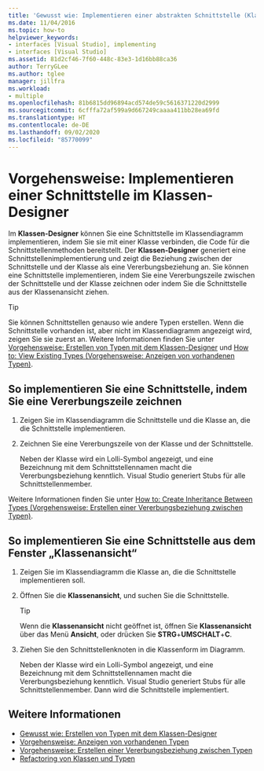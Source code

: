 ```yaml
---
title: 'Gewusst wie: Implementieren einer abstrakten Schnittstelle (Klassen-Designer)'
ms.date: 11/04/2016
ms.topic: how-to
helpviewer_keywords:
- interfaces [Visual Studio], implementing
- interfaces [Visual Studio]
ms.assetid: 81d2cf46-7f60-448c-83e3-1d16bb88ca36
author: TerryGLee
ms.author: tglee
manager: jillfra
ms.workload:
- multiple
ms.openlocfilehash: 81b6815dd96894acd574de59c5616371220d2999
ms.sourcegitcommit: 6cfffa72af599a9d667249caaaa411bb28ea69fd
ms.translationtype: HT
ms.contentlocale: de-DE
ms.lasthandoff: 09/02/2020
ms.locfileid: "85770099"
---
```

# <a name="how-to-implement-an-interface-in-class-designer"></a>Vorgehensweise: Implementieren einer Schnittstelle im Klassen-Designer

Im **Klassen-Designer** können Sie eine Schnittstelle im Klassendiagramm implementieren, indem Sie sie mit einer Klasse verbinden, die Code für die Schnittstellenmethoden bereitstellt. Der **Klassen-Designer** generiert eine Schnittstellenimplementierung und zeigt die Beziehung zwischen der Schnittstelle und der Klasse als eine Vererbungsbeziehung an. Sie können eine Schnittstelle implementieren, indem Sie eine Vererbungszeile zwischen der Schnittstelle und der Klasse zeichnen oder indem Sie die Schnittstelle aus der Klassenansicht ziehen.

> [!TIP]
> Sie können Schnittstellen genauso wie andere Typen erstellen. Wenn die Schnittstelle vorhanden ist, aber nicht im Klassendiagramm angezeigt wird, zeigen Sie sie zuerst an. Weitere Informationen finden Sie unter [Vorgehensweise: Erstellen von Typen mit dem Klassen-Designer](how-to-create-types.md) und [How to: View Existing Types (Vorgehensweise: Anzeigen von vorhandenen Typen)](how-to-view-existing-types.md).

## <a name="to-implement-an-interface-by-drawing-an-inheritance-line"></a>So implementieren Sie eine Schnittstelle, indem Sie eine Vererbungszeile zeichnen

1. Zeigen Sie im Klassendiagramm die Schnittstelle und die Klasse an, die die Schnittstelle implementieren.

2. Zeichnen Sie eine Vererbungszeile von der Klasse und der Schnittstelle.

     Neben der Klasse wird ein Lolli-Symbol angezeigt, und eine Bezeichnung mit dem Schnittstellennamen macht die Vererbungsbeziehung kenntlich. Visual Studio generiert Stubs für alle Schnittstellenmember.

Weitere Informationen finden Sie unter [How to: Create Inheritance Between Types (Vorgehensweise: Erstellen einer Vererbungsbeziehung zwischen Typen)](how-to-create-inheritance-between-types.md).

## <a name="to-implement-an-interface-from-the-class-view-window"></a>So implementieren Sie eine Schnittstelle aus dem Fenster „Klassenansicht“

1. Zeigen Sie im Klassendiagramm die Klasse an, die die Schnittstelle implementieren soll.

2. Öffnen Sie die **Klassenansicht**, und suchen Sie die Schnittstelle.

    > [!TIP]
    > Wenn die **Klassenansicht** nicht geöffnet ist, öffnen Sie **Klassenansicht** über das Menü **Ansicht**, oder drücken Sie **STRG**+**UMSCHALT**+**C**.

3. Ziehen Sie den Schnittstellenknoten in die Klassenform im Diagramm.

     Neben der Klasse wird ein Lolli-Symbol angezeigt, und eine Bezeichnung mit dem Schnittstellennamen macht die Vererbungsbeziehung kenntlich. Visual Studio generiert Stubs für alle Schnittstellenmember. Dann wird die Schnittstelle implementiert.

## <a name="see-also"></a>Weitere Informationen

- [Gewusst wie: Erstellen von Typen mit dem Klassen-Designer](how-to-create-types.md)
- [Vorgehensweise: Anzeigen von vorhandenen Typen](how-to-view-existing-types.md)
- [Vorgehensweise: Erstellen einer Vererbungsbeziehung zwischen Typen](how-to-create-inheritance-between-types.md)
- [Refactoring von Klassen und Typen](refactoring-classes-and-types.md)
